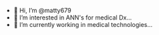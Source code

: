 - 👋 Hi, I’m @matty679
- 👀 I’m interested in ANN's for medical Dx...
- 🌱 I’m currently working in medical technologies...

<!---
matty679/matty679 is a ✨ special ✨ repository because its `README.md` (this file) appears on your GitHub profile.
You can click the Preview link to take a look at your changes.
--->
